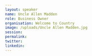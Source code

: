 ```yaml
---
layout: speaker
name: Uncle Allen Madden
role: Business Owner
organisation: Welcome to Country
image: /uploads/Uncle Allen Madden.jpg
session:
permalink:
twitter:
linkedin:
---
```



